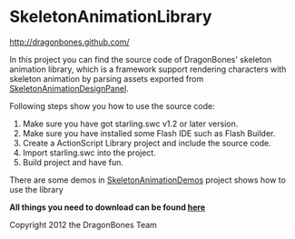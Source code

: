 SkeletonAnimationLibrary
======================
http://dragonbones.github.com/  

In this project you can find the source code of DragonBones' skeleton animation library, which is a framework support rendering characters with skeleton animation by parsing assets exported from [SkeletonAnimationDesignPanel](https://github.com/DragonBones/SkeletonAnimationDesignPanel).

Following steps show you how to use the source code:  
1. Make sure you have got starling.swc v1.2 or later version.  
2. Make sure you have installed some Flash IDE such as Flash Builder.  
3. Create a ActionScript Library project and include the source code.  
4. Import starling.swc into the project.  
5. Build project and have fun.  

There are some demos in [SkeletonAnimationDemos](https://github.com/DragonBones/SkeletonAnimationDemos) project shows how to use the library  

**All things you need to download can be found [here](http://dragonbones.github.com/download.html)**  

Copyright 2012 the DragonBones Team